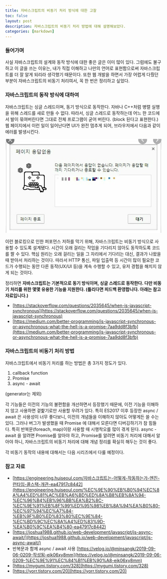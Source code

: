 ```yaml
---
title: 자바스크립트의 비동기 처리 방식에 대한 고찰
toc: false
layout: post
description: 자바스크립트의 비동기 처리 방법에 대해 설명해보았다.
categories: [markdown]
---
```


### 들어가며

사실 자바스크립트의 설계와 동작 방식에 대한 좋은 글은 이미 많이 있다. 그럼에도 불구하고 이 글을 쓰는 이유는, 내가 직접 이해하고 나만의 언어로 표현함으로써 자바스크립트를 더 잘 알게 되리라 생각했기 때문이다. 또한 웹 개발을 하면서 가장 어렵게 다뤘던 부분이 자바스크립트의 비동기 처리여서, 꼭 한 번은  정리하고 싶었다. 

### 자바스크립트의 동작 방식에 대하여

자바스크립트는 싱글 스레드이며, 동기 방식으로 동작한다. 자바나 C++처럼 병렬 실행을 위해 스레드를 새로 만들 수 없다. 따라서, 싱글 스레드로 동작하는데 어느 한 코드에서 발이 묶여버린다면 그대로 전체 프로그램이 굳어 버린다. (block 된다고 표현한다.) 웹 페이지에서 이런 일이 일어난다면 UI가 완전 멈추게 되어, 브라우저에서 다음과 같이 에러를 발생시킨다.

![erroruxui](images/erroruxui.png)

이런 블로킹으로 인한 퍼포먼스 저하를 막기 위해, 자바스크립트는 비동기 방식으로 사용할 수 있도록 설계됐다. 시간이 오래 걸리는 작업을 기다리지 않아도 동작하도록 코드를 짤 수 있다. 핵심 원리는 오래 걸리는 일을 그 자리에서 기다리는 대신, 결과가 나왔을 때 받아서 처리하는 것이다.  따라서 HTTP 통신, 파일 입출력 등 시간이 많이 필요한 코드가 수행되는 동안 다른 동작(UX/UI 등)을 계속 수행할 수 있고, 유저 경험을 해치지 않게 되는 것이다.

정리하면 **자바스크립트는 기본적으로 동기 방식이며, 싱글 스레드로 동작한다. 다만 비동기 처리를 위한 몇몇 유용한 기능을 지원한다. (틀리다면 피드백 환영합니다. 아래는 참고자료입니다.)**

- [https://stackoverflow.com/questions/2035645/when-is-javascript-synchronous](https://stackoverflow.com/questions/2035645/when-is-javascript-synchronous)
- [https://medium.com/better-programming/is-javascript-synchronous-or-asynchronous-what-the-hell-is-a-promise-7aa9dd8f3bfb](https://medium.com/better-programming/is-javascript-synchronous-or-asynchronous-what-the-hell-is-a-promise-7aa9dd8f3bfb)

### 자바스크립트의 비동기 처리 방법

자바스크립트에서 비동기 처리를 하는 방법은 총 3가지 정도가 있다.

1. callback function
2. Promise
3. async - await

(generator는 제외)

각 기능들은 이전의 기능의 불편함을 개선하면서 등장했기 때문에, 이전 기능을 이해하지 않고 사용하면 겉핥기로만 사용할 우려가 있다. 특히 ES2017 이후 등장한 async / await 은 사용성이 너무 좋다보니, 이전의 개념들을 이해하지 않아도 어떻게든 쓸 수는 있다. 그러나 버그가 발생했을 때 Promise 에 대해서 모른다면 디버깅하기가 참 힘들다. 특히 반복문(foreach, map)이랑 사용할 때 시행착오를 많이 겪게 된다. async - await 을 알려면 Promise를 알아야 하고, Promise를 알려면 비동기 처리에 대해서 알아야 하니, 자바스크립트의 비동기 처리에 대해 개념 정리를 확실히 해두는 것이 좋다.

각 비동기 동작의 내용에 대해서는 다음 시리즈에서 다룰 예정이다. 

### 참고 자료

- [https://engineering.huiseoul.com/자바스크립트는-어떻게-작동하는가-엔진-런타임-콜스택-개관-ea47917c8442](https://engineering.huiseoul.com/%EC%9E%90%EB%B0%94%EC%8A%A4%ED%81%AC%EB%A6%BD%ED%8A%B8%EB%8A%94-%EC%96%B4%EB%96%BB%EA%B2%8C-%EC%9E%91%EB%8F%99%ED%95%98%EB%8A%94%EA%B0%80-%EC%97%94%EC%A7%84-%EB%9F%B0%ED%83%80%EC%9E%84-%EC%BD%9C%EC%8A%A4%ED%83%9D-%EA%B0%9C%EA%B4%80-ea47917c8442)
- [https://joshua1988.github.io/web-development/javascript/js-async-await/](https://joshua1988.github.io/web-development/javascript/js-async-await/)
- 반복문과 함께 async / await 사용 [https://velog.io/@minsangk/2019-09-06-0209-작성됨-eik06xy8mm](https://velog.io/@minsangk/2019-09-06-0209-%EC%9E%91%EC%84%B1%EB%90%A8-eik06xy8mm)
- [https://mygumi.tistory.com/328](https://mygumi.tistory.com/328)
- [https://yorr.tistory.com/20](https://yorr.tistory.com/20)
